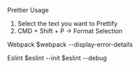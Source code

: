Prettier Usage

1. Select the text you want to Prettify
2. CMD + Shift + P -> Format Selection

Webpack
$webpack --display-error-details

Eslint
$eslint --init
$eslint --debug
